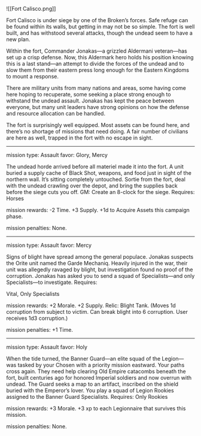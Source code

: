 ![[Fort Calisco.png]]

Fort Calisco is under siege by one of the Broken’s forces. Safe refuge can be found within its walls, but getting in may not be so simple. The fort is well built, and has withstood several attacks, though the undead seem to have a new plan.

Within the fort, Commander Jonakas—a grizzled Aldermani veteran—has set up a crisp defense. Now, this Aldermark hero holds his position knowing this is a last stand—an attempt to divide the forces of the undead and to slow them from their eastern press long enough for the Eastern Kingdoms to mount a response.

There are military units from many nations and areas, some having come here hoping to recuperate, some seeking a place strong enough to withstand the undead assault. Jonakas has kept the peace between everyone, but many unit leaders have strong opinions on how the defense and resource allocation can be handled.

The fort is surprisingly well equipped. Most assets can be found here, and there’s no shortage of missions that need doing. A fair number of civilians are here as well, trapped in the fort with no escape in sight.

---


mission type: Assault favor: Glory, Mercy

The undead horde arrived before all materiel made it into the fort. A unit buried a supply cache of Black Shot, weapons, and food just in sight of the northern wall. It’s sitting completely untouched. Sortie from the fort, deal with the undead crawling over the depot, and bring the supplies back before the siege cuts you off. GM: Create an 8-clock for the siege. Requires: Horses

mission rewards: -2 Time. +3 Supply. +1d to Acquire Assets this campaign phase.

mission penalties: None.

---

mission type: Assault favor: Mercy

Signs of blight have spread among the general populace. Jonakas suspects the Orite unit named the Garde Mechaniq. Heavily injured in the war, their unit was allegedly ravaged by blight, but investigation found no proof of the corruption. Jonakas has asked you to send a squad of Specialists—and only Specialists—to investigate. Requires:

Vital, Only Specialists

mission rewards: +2 Morale. +2 Supply. Relic: Blight Tank. (Moves 1d corruption from subject to victim. Can break blight into 6 corruption. User receives 1d3 corruption.)

mission penalties: +1 Time.

---

mission type: Assault favor: Holy

When the tide turned, the Banner Guard—an elite squad of the Legion— was tasked by your Chosen with a priority mission eastward. Your paths cross again. They need help clearing Old Empire catacombs beneath the fort, built centuries ago for honored Imperial soldiers and now overrun with undead. The Guard seeks a map to an artifact, inscribed on the shield buried with the Emperor’s lover. You play a squad of Legion Rookies assigned to the Banner Guard Specialists. Requires: Only Rookies

mission rewards: +3 Morale. +3 xp to each Legionnaire that survives this mission.

mission penalties: None.